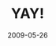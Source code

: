 ---
layout: base.njk
title : 'YAY!' 
view_title : 'YAY!' 
year : '2009' 
date : '2009-05-26' 
img_file : '/drawing/yay.png' 
html_file : 'yay' 
next_html : 'todayisspecial.html' 
year_order : '165' 
permalink : "title/{{html_file}}.html"
---